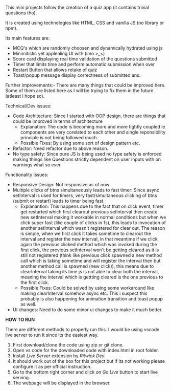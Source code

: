 This mini projects follow the creation of a quiz app (it contains trivial questions tho).

It is created using technologies like HTML, CSS and vanilla JS (no library or npm).

Its main features are:

- MCQ's which are randomly choosen and dynamically hydrated using js
- Minimitistic yet applealing UI with (imo >\_<)
- Score card displaying real time validation of the questions submitted
- Timer that limits time and perform automatic submission when over
- Restart Button that allows retake of quiz
- Toast/popup message display correctness of submitted ans.

Further improvements:-
There are many things that could be improved here.
Some of them are listed here as I will be trying to fix them in the future (atleast i hope so).

Technical/Dev issues:

- Code Architecture: Since I started with OOP design, there are things that could be improved in terms of architecture
  - Explanation: The code is becoming more and more tightly coupled ie components are very corelated to each other and single reponsibility principle is not being followed much.
  - Possible Fixes: By using some sort of design pattern etc.
- Refactor: Need refactor due to above reason.
- No type safety: Since pure JS is being used no type safety is enforced making things like Questions strictly dependent on user inputs with on warnings what so ever.

Functionality issues:

- Responsive Design: Not responsive as of now
- Multiple clicks of btns simultaneously leads to fast timer: Since async setInterval is used for timers, very fast/simultaneous clicking of btns (submit or restart) leads to timer being fast.
  - Explanantion: This happens due to the fact that on click event, timer get restarted which first clearout previous setInterval then create new setInterval making it workable in normal conditions but when we click super fast (like couple of clicks in 1s), this leads to invocation of another setInterval which wasn't registered for clear out. The reason is simple, when we first click it takes sometime to clearout the interval and register the new interval, in that meantime if we click again the previous clicked method which was invoked during the first click, the previous setInterval won't be getting cleared as it is still not registered (think like previous click spawned a new method call which is taking sometime and will register the interval then but another method call is spawned (new click)), this means due to clearInterval taking its time js is not able to clear both the interval, meaning the interval which is gettting cleared is the one previous to the first click.
  - Possible Fixes: Could be solved by using some workaround like making clearInterval somehow async etc. This i suspect this probably is also happening for animation transition and toast popup as well.
- UI changes: Need to do some minor ui changes to make it much better.

**HOW TO RUN**

There are different methods to properly run this. I would be using vscode live server to run it since its the easiest way.

1. First download/clone the code using zip or git clone.
1. Open vs code for the downloaded code with index.html in root folder.
1. Install _Live Server_ extension by _Ritwick Dey_.
1. It should work out of the box for this project but if its not working please configure it as per official instruction.
1. Go to the bottom right corner and click on _Go Live_ button to start live serving.
1. The webpage will be displayed in the browser.
